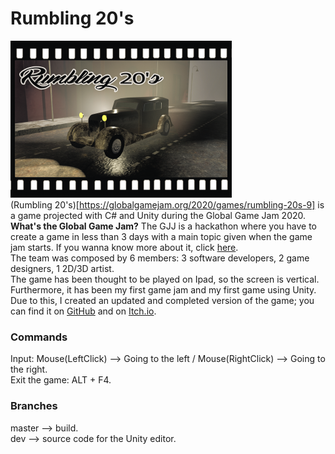 <h1>Rumbling 20's</h1>

![](Images/Title.png) </br>
(Rumbling 20's)[https://globalgamejam.org/2020/games/rumbling-20s-9] is a game projected with C# and Unity during the Global Game Jam 2020. </br>
<b>What's the Global Game Jam?</b> The GJJ is a hackathon where you have to create a game in less than 3 days with a main topic given when the game jam starts. If you wanna know more about it, click [here](https://globalgamejam.org/about). </br>
The team was composed by 6 members: 3 software developers, 2 game designers, 1 2D/3D artist. </br>
The game has been thought to be played on Ipad, so the screen is vertical. </br>
Furthermore, it has been my first game jam and my first game using Unity. Due to this, I created an updated and completed version of the game; you can find it on [GitHub](https://github.com/ThrustWorld/Rumbling20-s-Remake) and on [Itch.io](https://thrustworld.itch.io/rumbling-20s-remake). </br>

<h3>Commands</h3>
Input: Mouse(LeftClick) --> Going to the left / Mouse(RightClick) --> Going to the right. </br>     
Exit the game: ALT + F4.

<h3>Branches</h3>
master --> build. </br>
dev --> source code for the Unity editor.
